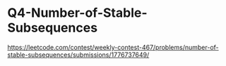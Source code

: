 # Q4-Number-of-Stable-Subsequences
https://leetcode.com/contest/weekly-contest-467/problems/number-of-stable-subsequences/submissions/1776737649/
